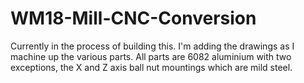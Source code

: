 # WM18-Mill-CNC-Conversion

Currently in the process of building this.  I'm adding the drawings as I machine up the various parts.  All parts are 6082 aluminium with two exceptions, the X and Z axis ball nut mountings which are mild steel.
